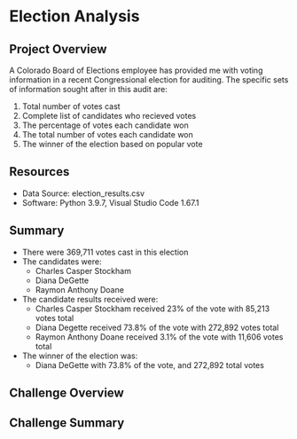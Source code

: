 # Election Analysis

## Project Overview
A Colorado Board of Elections employee has provided me with voting information in a recent Congressional election for auditing. The specific sets of information sought after in this audit are:

1. Total number of votes cast
2. Complete list of candidates who recieved votes
3. The percentage of votes each candidate won
4. The total number of votes each candidate won
5. The winner of the election based on popular vote

## Resources
- Data Source: election_results.csv
- Software: Python 3.9.7, Visual Studio Code 1.67.1

## Summary
- There were 369,711 votes cast in this election
- The candidates were:
  - Charles Casper Stockham
  - Diana DeGette
  - Raymon Anthony Doane
- The candidate results received were:
  - Charles Casper Stockham received 23% of the vote with 85,213 votes total
  - Diana Degette received 73.8% of the vote with 272,892 votes total
  - Raymon Anthony Doane received 3.1% of the vote with 11,606 votes total
- The winner of the election was:
  - Diana DeGette with 73.8% of the vote, and 272,892 total votes

## Challenge Overview

## Challenge Summary
